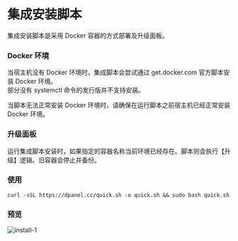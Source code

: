 # 集成安装脚本

集成安装脚本是采用 Docker 容器的方式部署及升级面板。

### Docker 环境

当宿主机没有 Docker 环境时，集成脚本会尝试通过 get.docker.com 官方脚本安装 Docker 环境。\
部分没有 systemctl 命令的发行版并不支持安装。

当脚本无法正常安装 Docker 环境时，请确保在运行脚本之前宿主机已经正常安装 Docker 环境。

### 升级面板

运行集成脚本安装时，如果指定的容器名称当前环境已经存在。脚本则会执行【升级】逻辑。旧容器会停止并备份。


### 使用

```
curl -sSL https://dpanel.cc/quick.sh -o quick.sh && sudo bash quick.sh
```

### 预览

![install-1](https://cdn.w7.cc/dpanel/install-1.png?t=1)

